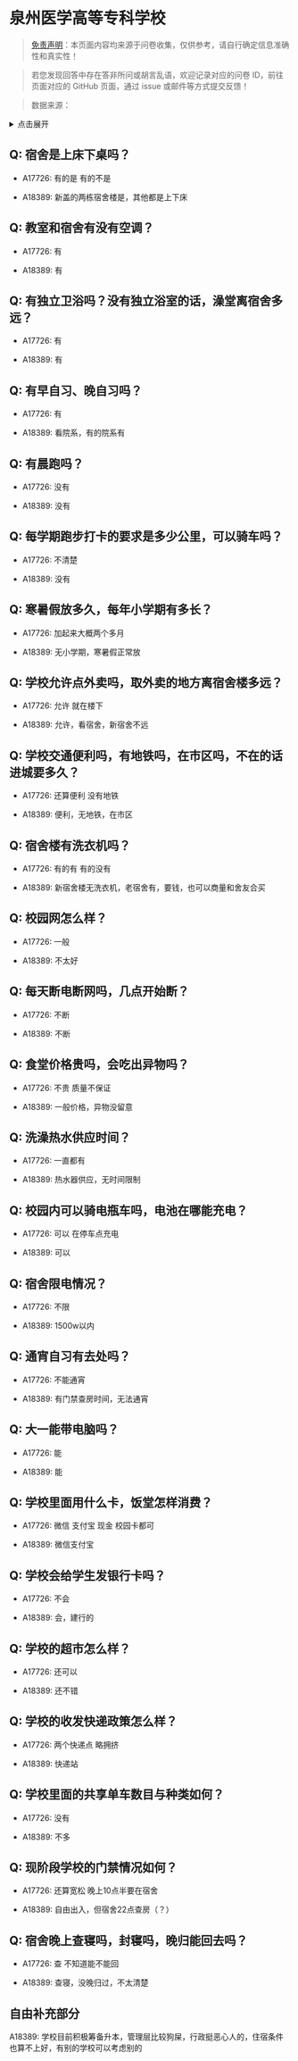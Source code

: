 # 泉州医学高等专科学校

> [免责声明](https://colleges.chat/#_3)：本页面内容均来源于问卷收集，仅供参考，请自行确定信息准确性和真实性！

> 若您发现回答中存在答非所问或胡言乱语，欢迎记录对应的问卷 ID，前往页面对应的 GitHub 页面，通过 issue 或邮件等方式提交反馈！

> 数据来源：

<details><summary>点击展开</summary>
<ul>
<li>A17726: 匿名 (2023 年 06 月)</li>
<li>A18389: 匿名 (2023 年 06 月)</li>
</ul>
</details>

## Q: 宿舍是上床下桌吗？

- A17726: 有的是 有的不是

- A18389: 新盖的两栋宿舍楼是，其他都是上下床

## Q: 教室和宿舍有没有空调？

- A17726: 有

- A18389: 有

## Q: 有独立卫浴吗？没有独立浴室的话，澡堂离宿舍多远？

- A17726: 有

- A18389: 有

## Q: 有早自习、晚自习吗？

- A17726: 有

- A18389: 看院系，有的院系有

## Q: 有晨跑吗？

- A17726: 没有

- A18389: 没有

## Q: 每学期跑步打卡的要求是多少公里，可以骑车吗？

- A17726: 不清楚

- A18389: 没有

## Q: 寒暑假放多久，每年小学期有多长？

- A17726: 加起来大概两个多月

- A18389: 无小学期，寒暑假正常放

## Q: 学校允许点外卖吗，取外卖的地方离宿舍楼多远？

- A17726: 允许 就在楼下

- A18389: 允许，看宿舍，新宿舍不远

## Q: 学校交通便利吗，有地铁吗，在市区吗，不在的话进城要多久？

- A17726: 还算便利 没有地铁

- A18389: 便利，无地铁，在市区

## Q: 宿舍楼有洗衣机吗？

- A17726: 有的有 有的没有

- A18389: 新宿舍楼无洗衣机，老宿舍有，要钱，也可以商量和舍友合买

## Q: 校园网怎么样？

- A17726: 一般

- A18389: 不太好

## Q: 每天断电断网吗，几点开始断？

- A17726: 不断

- A18389: 不断

## Q: 食堂价格贵吗，会吃出异物吗？

- A17726: 不贵 质量不保证

- A18389: 一般价格，异物没留意

## Q: 洗澡热水供应时间？

- A17726: 一直都有

- A18389: 热水器供应，无时间限制

## Q: 校园内可以骑电瓶车吗，电池在哪能充电？

- A17726: 可以 在停车点充电

- A18389: 可以

## Q: 宿舍限电情况？

- A17726: 不限

- A18389: 1500w以内

## Q: 通宵自习有去处吗？

- A17726: 不能通宵

- A18389: 有门禁查房时间，无法通宵

## Q: 大一能带电脑吗？

- A17726: 能

- A18389: 能

## Q: 学校里面用什么卡，饭堂怎样消费？

- A17726: 微信 支付宝 现金 校园卡都可

- A18389: 微信支付宝

## Q: 学校会给学生发银行卡吗？

- A17726: 不会

- A18389: 会，建行的

## Q: 学校的超市怎么样？

- A17726: 还可以

- A18389: 还不错

## Q: 学校的收发快递政策怎么样？

- A17726: 两个快递点 略拥挤

- A18389: 快递站

## Q: 学校里面的共享单车数目与种类如何？

- A17726: 没有

- A18389: 不多

## Q: 现阶段学校的门禁情况如何？

- A17726: 还算宽松 晚上10点半要在宿舍

- A18389: 自由出入，但宿舍22点查房（？）

## Q: 宿舍晚上查寝吗，封寝吗，晚归能回去吗？

- A17726: 查 不知道能不能回

- A18389: 查寝，没晚归过，不太清楚

## 自由补充部分

A18389: 学校目前积极筹备升本，管理层比较狗屎，行政挺恶心人的，住宿条件也算不上好，有别的学校可以考虑别的